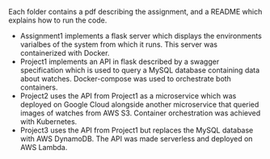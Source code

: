 Each folder contains a pdf describing the assignment, and a README which explains how to run the code.

- Assignment1 implements a flask server which displays the environments varialbes of the system from which it runs. This server was containerized with Docker.
- Project1 implements an API in flask described by a swagger specification which is used to query a MySQL database containing data about watches. Docker-compose was used to orchestrate both containers.
- Project2 uses the API from Project1 as a microservice which was deployed on Google Cloud alongside another microservice that queried images of watches from AWS S3. Container orchestration was achieved with Kubernetes.
- Project3 uses the API from Project1 but replaces the MySQL database with AWS DynamoDB. The API was made serverless and deployed on AWS Lambda.
